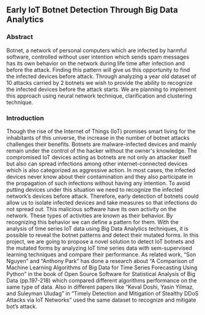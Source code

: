 ## Early IoT Botnet Detection Through Big Data Analytics

### Abstract
 Botnet, a network of personal computers which are infected by harmful software, controlled without user intention which sends spam messages has its own behavior on the network during life time after infection and before the attack. Finding this pattern will give us this opportunity to find the infected devices before attack. Through analyzing a year old dataset of 10 attacks carried by 2 botnets we wish to provide the ability to recognize the infected devices before the attack starts. We are planning to implement this approach using neural network technique, clarification and clustering technique.
### Introduction
 Though the rise of the Internet of Things (IoT) promises smart living for the inhabitants of this universe, the increase in the number of botnet attacks challenges their benefits. Botnets are malware-infected devices and mainly remain under the control of the hacker without the owner's knowledge. The compromised IoT devices acting as botnets are not only an attacker itself but also can spread infections among other internet-connected devices which is also categorized as aggressive action. In most cases, the infected devices never know about their contamination and they also participate in the propagation of such infections without having any intention. To avoid putting devices under this situation we need to recognize the infected network’s devices before attack. Therefore, early detection of botnets could allow us to isolate infected devices and take measures so that infections do not spread out. This malicious software have its own activity on the network. These types of activities are known as their behavior. By recognizing this behavior we can define a pattern for them. With the analysis of time series IoT data using Big Data Analytics techniques, it is possible to reveal the botnet patterns and detect their mutated forms. In this project, we are going to propose a novel solution to detect IoT botnets and the mutated forms by analyzing IoT time series data with sem-supervised learning techniques and compare their performance. As related work, “Son Nguyen” and “Anthony Park” has done a research about “A Comparison of Machine Learning Algorithms of Big Data for Time Series Forecasting Using Python” in the book of Open Source Software for Statistical Analysis of Big Data (pp.197-218) which compared different algorithms performance on the same type of data. Also in different papers like “Keval Doshi, Yasin Yilmaz, and Suleyman Uludag” in “Timely Detection and Mitigation of Stealthy DDoS Attacks via IoT Networks” used the same dataset to recognize and mitigate bot’s attack.
